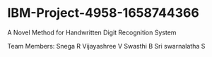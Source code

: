 # IBM-Project-4958-1658744366
A Novel Method for Handwritten Digit Recognition System

Team Members:
Snega R
Vijayashree V
Swasthi B
Sri swarnalatha S
